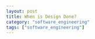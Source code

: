 ```yaml
---
layout: post
title: When is Design Done?
category: "software_engineering"
tags: ["software_engineering"]
---
```

